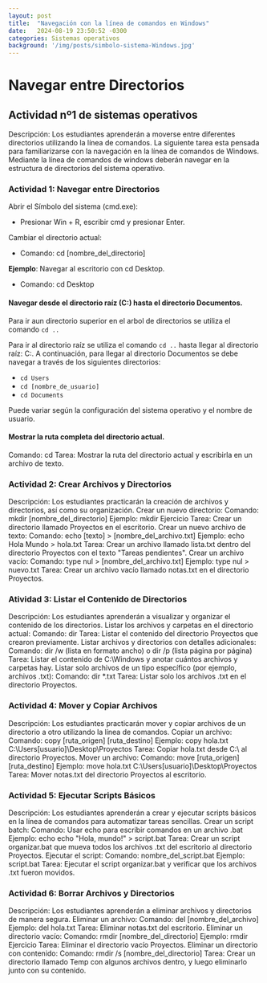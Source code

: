 ```yaml
---
layout: post
title:  "Navegación con la línea de comandos en Windows"
date:   2024-08-19 23:50:52 -0300
categories: Sistemas operativos
background: '/img/posts/simbolo-sistema-Windows.jpg'
---
```

# Navegar entre Directorios
## Actividad nº1 de sistemas operativos

Descripción: Los estudiantes aprenderán a moverse entre diferentes directorios utilizando la línea de comandos.
La siguiente tarea esta pensada para familiarizarse con la navegación en la línea de comandos de Windows. 
Mediante la línea de comandos de windows deberán navegar en la estructura de directorios del sistema operativo.

### Actividad 1: Navegar entre Directorios
Abrir el Símbolo del sistema (cmd.exe): 
* Presionar Win + R, escribir cmd y presionar Enter. 

Cambiar el directorio actual: 
* Comando: cd [nombre_del_directorio] 

**Ejemplo**: Navegar al escritorio con cd Desktop. 
* Comando: cd Desktop

#### Navegar desde el directorio raíz (C:) hasta el directorio Documentos.

Para ir aun directorio superior en el arbol de directorios se utiliza el comando 
`cd ..`

Para ir al directorio raíz se utiliza el comando `cd ..` hasta llegar al directorio raíz: C:\.
A continuación, para llegar al directorio Documentos se debe navegar a través de los siguientes directorios:
* `cd Users`
* `cd [nombre_de_usuario]`
* `cd Documents`

Puede variar según la configuración del sistema operativo y el nombre de usuario.

#### Mostrar la ruta completa del directorio actual. 
Comando: cd 
Tarea: 
Mostrar la ruta del directorio actual y escribirla en un archivo de texto. 


### Actividad 2: Crear Archivos y Directorios

Descripción: Los estudiantes practicarán la creación de archivos y directorios, así como su organización.
Crear un nuevo directorio: 
Comando: mkdir [nombre_del_directorio] 
Ejemplo: mkdir Ejercicio 
Tarea: 
Crear un directorio llamado Proyectos en el escritorio. 
Crear un nuevo archivo de texto: 
Comando: echo [texto] > [nombre_del_archivo.txt] 
Ejemplo: echo Hola Mundo > hola.txt 
Tarea: 
Crear un archivo llamado lista.txt dentro del directorio Proyectos con el texto "Tareas pendientes". 
Crear un archivo vacío: 
Comando: type nul > [nombre_del_archivo.txt] 
Ejemplo: type nul > nuevo.txt 
Tarea: 
Crear un archivo vacío llamado notas.txt en el directorio Proyectos. 
### Atividad 3: Listar el Contenido de Directorios
Descripción: Los estudiantes aprenderán a visualizar y organizar el contenido de los directorios.
Listar los archivos y carpetas en el directorio actual: 
Comando: dir 
Tarea: 
Listar el contenido del directorio Proyectos que crearon previamente. 
Listar archivos y directorios con detalles adicionales: 
Comando: dir /w (lista en formato ancho) o dir /p (lista página por página) 
Tarea:
Listar el contenido de C:\Windows y anotar cuántos archivos y carpetas hay. 
Listar solo archivos de un tipo específico (por ejemplo, archivos .txt): 
Comando: dir *.txt 
Tarea: 
Listar solo los archivos .txt en el directorio Proyectos. 

### Actividad 4: Mover y Copiar Archivos
Descripción: Los estudiantes practicarán mover y copiar archivos de un directorio a otro utilizando la línea de comandos.
Copiar un archivo: 
Comando: copy [ruta_origen] [ruta_destino] 
Ejemplo: copy hola.txt C:\Users\[usuario]\Desktop\Proyectos 
Tarea: 
Copiar hola.txt desde C:\ al directorio Proyectos. 
Mover un archivo: 
Comando: move [ruta_origen] [ruta_destino] 
Ejemplo: move hola.txt C:\Users\[usuario]\Desktop\Proyectos 
Tarea: 
Mover notas.txt del directorio Proyectos al escritorio. 

### Actividad 5: Ejecutar Scripts Básicos

Descripción: Los estudiantes aprenderán a crear y ejecutar scripts básicos en la línea de comandos para
automatizar tareas sencillas.
Crear un script batch: 
Comando: Usar echo para escribir comandos en un archivo .bat 
Ejemplo: echo echo "Hola, mundo!" > script.bat 
Tarea: 
Crear un script organizar.bat que mueva todos los archivos .txt del escritorio al directorio Proyectos. 
Ejecutar el script: 
Comando: nombre_del_script.bat 
Ejemplo: script.bat 
Tarea: 
Ejecutar el script organizar.bat y verificar que los archivos .txt fueron movidos. 

### Actividad 6: Borrar Archivos y Directorios

Descripción: Los estudiantes aprenderán a eliminar archivos y directorios de manera segura.
Eliminar un archivo: 
Comando: del [nombre_del_archivo] 
Ejemplo: del hola.txt 
Tarea: 
Eliminar notas.txt del escritorio. 
Eliminar un directorio vacío: 
Comando: rmdir [nombre_del_directorio] 
Ejemplo: rmdir Ejercicio 
Tarea: 
Eliminar el directorio vacío Proyectos. 
Eliminar un directorio con contenido: 
Comando: rmdir /s [nombre_del_directorio] 
Tarea: 
Crear un directorio llamado Temp con algunos archivos dentro, y luego 
eliminarlo junto con su contenido. 

[jekyll-docs]: https://jekyllrb.com/docs/home
[jekyll-gh]:   https://github.com/jekyll/jekyll
[jekyll-talk]: https://talk.jekyllrb.com/
